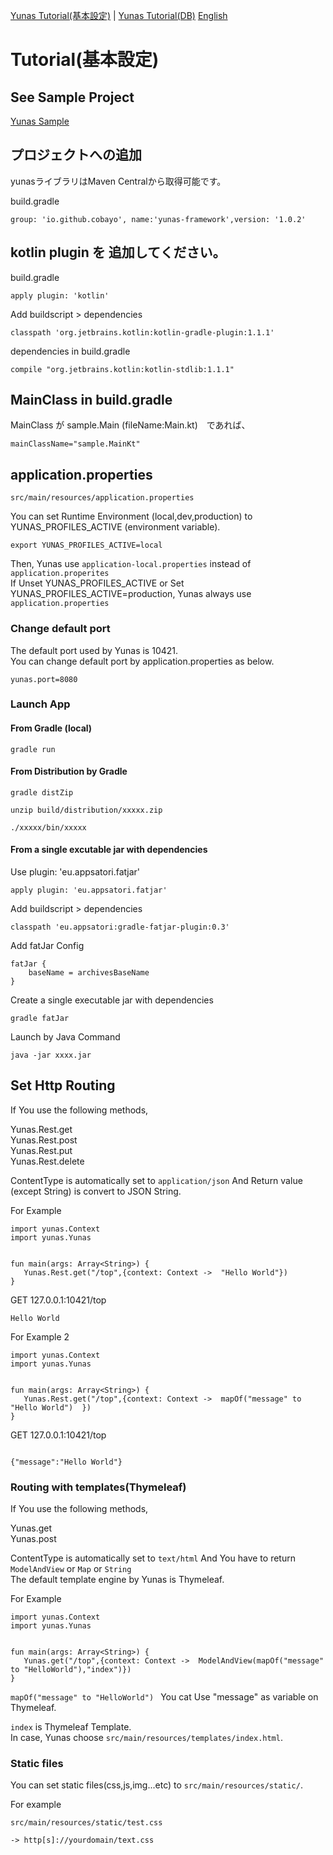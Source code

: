 [Yunas Tutorial(基本設定)](./ja/index.md) | [Yunas Tutorial(DB)](./ja/index_db.md)
[English](./index.md)
# Tutorial(基本設定)

## See Sample Project
[Yunas Sample](https://github.com/cobayo/yunas-sample)

## プロジェクトへの追加
yunasライブラリはMaven Centralから取得可能です。


build.gradle
```
group: 'io.github.cobayo', name:'yunas-framework',version: '1.0.2'
```
## kotlin plugin を 追加してください。

build.gradle
```
apply plugin: 'kotlin'
```

Add buildscript > dependencies
```
classpath 'org.jetbrains.kotlin:kotlin-gradle-plugin:1.1.1'
```

dependencies in build.gradle
```
compile "org.jetbrains.kotlin:kotlin-stdlib:1.1.1"
```

## MainClass in build.gradle
MainClass が sample.Main (fileName:Main.kt)　であれば、
```
mainClassName="sample.MainKt"
```

## application.properties
```src/main/resources/application.properties```  

You can set Runtime Environment (local,dev,production) to YUNAS_PROFILES_ACTIVE (environment variable).
```
export YUNAS_PROFILES_ACTIVE=local
```
Then, Yunas use ```application-local.properties``` instead of ```application.properites```  
If Unset YUNAS_PROFILES_ACTIVE or Set YUNAS_PROFILES_ACTIVE=production, 
Yunas always use  ```application.properties```

### Change default port
The default port used by Yunas is 10421.  
You can change default port by application.properties as below.  

```
yunas.port=8080
```

### Launch App
#### From Gradle (local)
```
gradle run
```

#### From Distribution by Gradle
```
gradle distZip  

unzip build/distribution/xxxxx.zip  

./xxxxx/bin/xxxxx  
```

#### From a single excutable jar with dependencies 

Use plugin: 'eu.appsatori.fatjar'
```
apply plugin: 'eu.appsatori.fatjar'
```

Add buildscript > dependencies
```
classpath 'eu.appsatori:gradle-fatjar-plugin:0.3'
```

Add fatJar Config
```
fatJar {
    baseName = archivesBaseName
}
```

Create a single executable jar with dependencies
```
gradle fatJar
```

Launch by Java Command
```
java -jar xxxx.jar
```


## Set Http Routing

If You use the following methods,  
  
Yunas.Rest.get  
Yunas.Rest.post    
Yunas.Rest.put    
Yunas.Rest.delete    
  

ContentType is automatically set to ```application/json``` And Return value (except String) is convert to JSON String.

For Example
```
import yunas.Context
import yunas.Yunas  


fun main(args: Array<String>) {
   Yunas.Rest.get("/top",{context: Context ->  "Hello World"})
}
```

GET 127.0.0.1:10421/top  
```
Hello World
```

For Example 2
```
import yunas.Context
import yunas.Yunas  


fun main(args: Array<String>) {
   Yunas.Rest.get("/top",{context: Context ->  mapOf("message" to "Hello World")  })
}
```

GET 127.0.0.1:10421/top  

```

{"message":"Hello World"}
```

### Routing with templates(Thymeleaf)
If You use the following methods,  

Yunas.get    
Yunas.post   

ContentType is automatically set to ```text/html``` And You have to return ```ModelAndView``` or ```Map``` or ```String```  
The default template engine by Yunas is Thymeleaf.

For Example  

```
import yunas.Context
import yunas.Yunas  


fun main(args: Array<String>) {
   Yunas.get("/top",{context: Context ->  ModelAndView(mapOf("message" to "HelloWorld"),"index")})
}
```

```mapOf("message" to "HelloWorld") ``` You cat Use "message" as variable on Thymeleaf.  

```index``` is Thymeleaf Template.   
In case, Yunas choose ```src/main/resources/templates/index.html```.

### Static files

You can set static files(css,js,img...etc) to ```src/main/resources/static/```.  

For example
```
src/main/resources/static/test.css

-> http[s]://yourdomain/text.css

```

